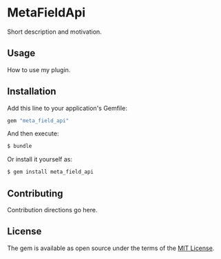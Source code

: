 # MetaFieldApi
Short description and motivation.

## Usage
How to use my plugin.

## Installation
Add this line to your application's Gemfile:

```ruby
gem "meta_field_api"
```

And then execute:
```bash
$ bundle
```

Or install it yourself as:
```bash
$ gem install meta_field_api
```

## Contributing
Contribution directions go here.

## License
The gem is available as open source under the terms of the [MIT License](https://opensource.org/licenses/MIT).
